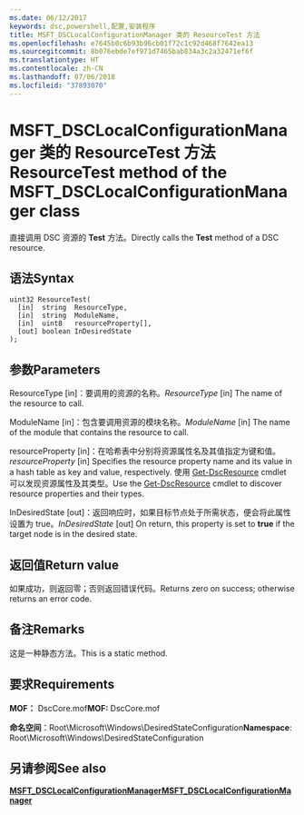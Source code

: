 ```yaml
---
ms.date: 06/12/2017
keywords: dsc,powershell,配置,安装程序
title: MSFT_DSCLocalConfigurationManager 类的 ResourceTest 方法
ms.openlocfilehash: e7645b0c6b93b96cb01f72c1c92d468f7642ea13
ms.sourcegitcommit: 8b076ebde7ef971d7465bab834a3c2a32471ef6f
ms.translationtype: HT
ms.contentlocale: zh-CN
ms.lasthandoff: 07/06/2018
ms.locfileid: "37893070"
---
```

# <a name="resourcetest-method-of-the-msftdsclocalconfigurationmanager-class"></a><span data-ttu-id="74b0c-103">MSFT_DSCLocalConfigurationManager 类的 ResourceTest 方法</span><span class="sxs-lookup"><span data-stu-id="74b0c-103">ResourceTest method of the MSFT_DSCLocalConfigurationManager class</span></span>

<span data-ttu-id="74b0c-104">直接调用 DSC 资源的 **Test** 方法。</span><span class="sxs-lookup"><span data-stu-id="74b0c-104">Directly calls the **Test** method of a DSC resource.</span></span>

## <a name="syntax"></a><span data-ttu-id="74b0c-105">语法</span><span class="sxs-lookup"><span data-stu-id="74b0c-105">Syntax</span></span>

```mof
uint32 ResourceTest(
  [in]  string  ResourceType,
  [in]  string  ModuleName,
  [in]  uint8   resourceProperty[],
  [out] boolean InDesiredState
);
```

## <a name="parameters"></a><span data-ttu-id="74b0c-106">参数</span><span class="sxs-lookup"><span data-stu-id="74b0c-106">Parameters</span></span>

<span data-ttu-id="74b0c-107">ResourceType \[in\]：要调用的资源的名称。</span><span class="sxs-lookup"><span data-stu-id="74b0c-107">*ResourceType* \[in\] The name of the resource to call.</span></span>

<span data-ttu-id="74b0c-108">ModuleName \[in\]：包含要调用资源的模块名称。</span><span class="sxs-lookup"><span data-stu-id="74b0c-108">*ModuleName* \[in\] The name of the module that contains the resource to call.</span></span>

<span data-ttu-id="74b0c-109">resourceProperty \[in\]：在哈希表中分别将资源属性名及其值指定为键和值。</span><span class="sxs-lookup"><span data-stu-id="74b0c-109">*resourceProperty* \[in\] Specifies the resource property name and its value in a hash table as key and value, respectively.</span></span> <span data-ttu-id="74b0c-110">使用 [Get-DscResource](/powershell/module/PSDesiredStateConfiguration/Get-DscResource) cmdlet 可以发现资源属性及其类型。</span><span class="sxs-lookup"><span data-stu-id="74b0c-110">Use the [Get-DscResource](/powershell/module/PSDesiredStateConfiguration/Get-DscResource) cmdlet to discover resource properties and their types.</span></span>

<span data-ttu-id="74b0c-111">InDesiredState \[out\]：返回响应时，如果目标节点处于所需状态，便会将此属性设置为 true。</span><span class="sxs-lookup"><span data-stu-id="74b0c-111">*InDesiredState* \[out\] On return, this property is set to **true** if the target node is in the desired state.</span></span>

## <a name="return-value"></a><span data-ttu-id="74b0c-112">返回值</span><span class="sxs-lookup"><span data-stu-id="74b0c-112">Return value</span></span>

<span data-ttu-id="74b0c-113">如果成功，则返回零；否则返回错误代码。</span><span class="sxs-lookup"><span data-stu-id="74b0c-113">Returns zero on success; otherwise returns an error code.</span></span>

## <a name="remarks"></a><span data-ttu-id="74b0c-114">备注</span><span class="sxs-lookup"><span data-stu-id="74b0c-114">Remarks</span></span>

<span data-ttu-id="74b0c-115">这是一种静态方法。</span><span class="sxs-lookup"><span data-stu-id="74b0c-115">This is a static method.</span></span>

## <a name="requirements"></a><span data-ttu-id="74b0c-116">要求</span><span class="sxs-lookup"><span data-stu-id="74b0c-116">Requirements</span></span>

<span data-ttu-id="74b0c-117">**MOF：** DscCore.mof</span><span class="sxs-lookup"><span data-stu-id="74b0c-117">**MOF:** DscCore.mof</span></span>

<span data-ttu-id="74b0c-118">**命名空间**：Root\Microsoft\Windows\DesiredStateConfiguration</span><span class="sxs-lookup"><span data-stu-id="74b0c-118">**Namespace**: Root\Microsoft\Windows\DesiredStateConfiguration</span></span>

## <a name="see-also"></a><span data-ttu-id="74b0c-119">另请参阅</span><span class="sxs-lookup"><span data-stu-id="74b0c-119">See also</span></span>

[<span data-ttu-id="74b0c-120">**MSFT_DSCLocalConfigurationManager**</span><span class="sxs-lookup"><span data-stu-id="74b0c-120">**MSFT_DSCLocalConfigurationManager**</span></span>](msft-dsclocalconfigurationmanager.md)